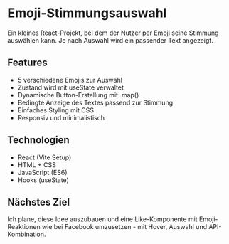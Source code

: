 # Emoji-Stimmungsauswahl

Ein kleines React-Projekt, bei dem der Nutzer per Emoji seine Stimmung auswählen kann. Je nach Auswahl wird ein passender Text angezeigt.

## Features

- 5 verschiedene Emojis zur Auswahl
- Zustand wird mit useState verwaltet
- Dynamische Button-Erstellung mit .map()
- Bedingte Anzeige des Textes passend zur Stimmung
- Einfaches Styling mit CSS
- Responsiv und minimalistisch

## Technologien

- React (Vite Setup)
- HTML + CSS
- JavaScript (ES6)
- Hooks (useState)

## Nächstes Ziel

Ich plane, diese Idee auszubauen und eine Like-Komponente mit Emoji-Reaktionen wie bei Facebook umzusetzen - mit Hover, Auswahl und API-Kombination.
